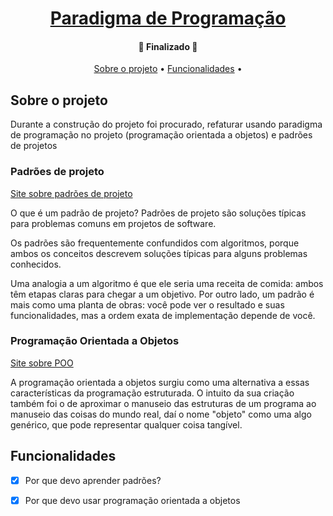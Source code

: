 <h1 align="center">
    <a href="#" alt="">Paradigma de Programação</a>
</h1>

<h4 align="center">
	🚧 Finalizado 🚧
</h4>

<p align="center">
 <a href="#sobre-o-projeto">Sobre o projeto</a> •
 <a href="#funcionalidades">Funcionalidades</a> • 
</p>

## Sobre o projeto
Durante a construção do projeto foi procurado, refaturar usando paradigma de programação no projeto (programação orientada a objetos) e padrões de projetos

### Padrões de projeto

[Site sobre padrões de projeto](https://leandrojsantos.github.io/design-patterns/pages)
 
O que é um padrão de projeto?
Padrões de projeto são soluções típicas para problemas comuns em projetos de software.
 
Os padrões são frequentemente confundidos com algoritmos, porque ambos os conceitos descrevem soluções típicas para alguns problemas conhecidos.
 
Uma analogia a um algoritmo é que ele seria uma receita de comida: ambos têm etapas claras para chegar a um objetivo. Por outro lado, um padrão é mais como uma planta de obras: você pode ver o resultado e suas funcionalidades, mas a ordem exata de implementação depende de você.

### Programação Orientada a Objetos

[Site sobre POO](https://www.alura.com.br/artigos/poo-programacao-orientada-a-objetos)
 
A programação orientada a objetos surgiu como uma alternativa a essas características da programação estruturada. O intuito da sua criação também foi o de aproximar o manuseio das estruturas de um programa ao manuseio das coisas do mundo real, daí o nome "objeto" como uma algo genérico, que pode representar qualquer coisa tangível.

## Funcionalidades
- [x] Por que devo aprender padrões?
- [x] Por que devo usar programação orientada a objetos

